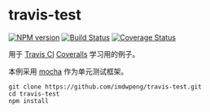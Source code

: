 # travis-test
[![NPM version](https://img.shields.io/npm/v/react-snail.svg?style=flat)](https://www.npmjs.com/package/react-snail)
[![Build Status](https://www.travis-ci.org/imdwpeng/travis-test.svg?branch=master)](https://www.travis-ci.org/imdwpeng/travis-test)
[![Coverage Status](https://coveralls.io/repos/github/imdwpeng/travis-test/badge.svg?branch=master)](https://coveralls.io/github/imdwpeng/travis-test?branch=master)

用于 [Travis CI](https://www.travis-ci.org/) [Coveralls](https://coveralls.io/) 学习用的例子。

本例采用 [mocha](https://mochajs.org/) 作为单元测试框架。

```
git clone https://github.com/imdwpeng/travis-test.git
cd travis-test
npm install
```

